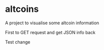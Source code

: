 # altcoins

A project to visualise some altcoin information

First to GET request and get JSON info back

Test change
